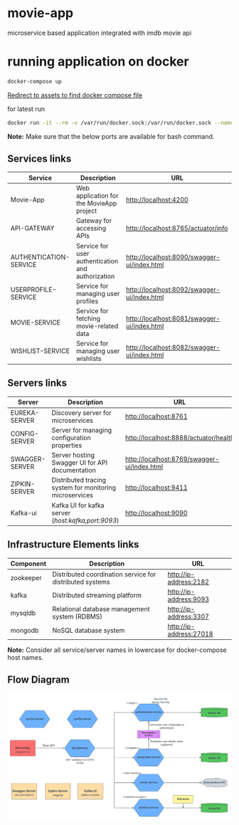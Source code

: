 # movie-app

microservice based application integrated with imdb movie api

# running application on docker

```bash
docker-compose up
```

[Redirect to assets to find docker compose file](assets/docker-compose.yml)

for latest run

```bash
docker run -it --rm -v /var/run/docker.sock:/var/run/docker.sock --name my-movie-compose-container tejajagadeep/docker-compose-movie-container
```

**Note:** Make sure that the below ports are available for bash command.

## Services links

| Service                | Description                                       | URL                                                                                        |
| ---------------------- | ------------------------------------------------- | ------------------------------------------------------------------------------------------ |
| Movie-App              | Web application for the MovieApp project          | [http://localhost:4200](http://localhost:4200)                                             |
| API-GATEWAY            | Gateway for accessing APIs                        | [http://localhost:8765/actuator/info](http://localhost:8765/actuator/info)                 |
| AUTHENTICATION-SERVICE | Service for user authentication and authorization | [http://localhost:8090/swagger-ui/index.html](http://localhost:8090/swagger-ui/index.html) |
| USERPROFILE-SERVICE    | Service for managing user profiles                | [http://localhost:8092/swagger-ui/index.html](http://localhost:8092/swagger-ui/index.html) |
| MOVIE-SERVICE          | Service for fetching movie-related data           | [http://localhost:8081/swagger-ui/index.html](http://localhost:8081/swagger-ui/index.html) |
| WISHLIST-SERVICE       | Service for managing user wishlists               | [http://localhost:8082/swagger-ui/index.html](http://localhost:8082/swagger-ui/index.html) |

## Servers links

| Server         | Description                                             | URL                                                                                        |
| -------------- | ------------------------------------------------------- | ------------------------------------------------------------------------------------------ |
| EUREKA-SERVER  | Discovery server for microservices                      | [http://localhost:8761](http://localhost:8761)                                             |
| CONFIG-SERVER  | Server for managing configuration properties            | [http://localhost:8888/actuator/health](http://localhost:8888/actuator/health)             |
| SWAGGER-SERVER | Server hosting Swagger UI for API documentation         | [http://localhost:8769/swagger-ui/index.html](http://localhost:8769/swagger-ui/index.html) |
| ZIPKIN-SERVER  | Distributed tracing system for monitoring microservices | [http://localhost:9411](http://localhost:9411)                                             |
| Kafka-ui       | Kafka UI for kafka server (_host:kafka,port:9093_)      | [http://localhost:9090](http://localhost:9090)                                             |

## Infrastructure Elements links

| Component | Description                                              | URL                                               |
| --------- | -------------------------------------------------------- | ------------------------------------------------- |
| zookeeper | Distributed coordination service for distributed systems | [http://ip-address:2182](http://127.0.0.1:2182)   |
| kafka     | Distributed streaming platform                           | [http://ip-address:9093](http://127.0.0.1:9093)   |
| mysqldb   | Relational database management system (RDBMS)            | [http://ip-address:3307](http://127.0.0.1:3307)   |
| mongodb   | NoSQL database system                                    | [http://ip-address:27018](http://127.0.0.1:27018) |

**Note:** Consider all service/server names in lowercase for docker-compose host names.

## Flow Diagram

[![Flow Diagram for services](/assets/images/application-flow-diagram.png)](https://github.com/tejajagadeep/movie-app/blob/main/assets/images/application-flow-diagram.png)
